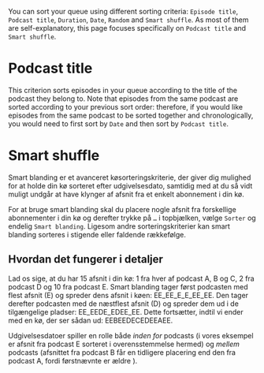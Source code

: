 You can sort your queue using different sorting criteria: `Episode title`, `Podcast title`, `Duration`, `Date`, `Random` and `Smart shuffle`. As most of them are self-explanatory, this page focuses specifically on `Podcast title` and `Smart shuffle`.

# Podcast title

This criterion sorts episodes in your queue according to the title of the podcast they belong to. Note that episodes from the same podcast are sorted according to your previous sort order: therefore, if you would like episodes from the same podcast to be sorted together and chronologically, you would need to first sort by `Date` and then sort by `Podcast title`.

# Smart shuffle

Smart blanding er et avanceret køsorteringskriterie, der giver dig mulighed for at holde din kø sorteret efter udgivelsesdato, samtidig med at du så vidt muligt undgår at have klynger af afsnit fra et enkelt abonnement i din kø.

For at bruge smart blanding skal du placere nogle afsnit fra forskellige abonnementer i din kø og derefter trykke på `…` i topbjælken, vælge `Sorter` og endelig `Smart blanding`. Ligesom andre sorteringskriterier kan smart blanding sorteres i stigende eller faldende rækkefølge.

## Hvordan det fungerer i detaljer

Lad os sige, at du har 15 afsnit i din kø: 1 fra hver af podcast A, B og C, 2 fra podcast D og 10 fra podcast E. Smart blanding tager først podcasten med flest afsnit (E) og spreder dens afsnit i køen: EE_EE_E_E_EE_EE. Den tager derefter podcasten med de næstflest afsnit (D) og spreder dem ud i de tilgængelige pladser: EE_EEDE_EDEE_EE. Dette fortsætter, indtil vi ender med en kø, der ser sådan ud: EEBEEDECEDEEAEE.

Udgivelsesdatoer spiller en rolle både *inden for* podcasts (i vores eksempel er afsnit fra podcast E sorteret i overensstemmelse hermed) og *mellem* podcasts (afsnittet fra podcast B får en tidligere placering end den fra podcast A, fordi førstnævnte er ældre ).
